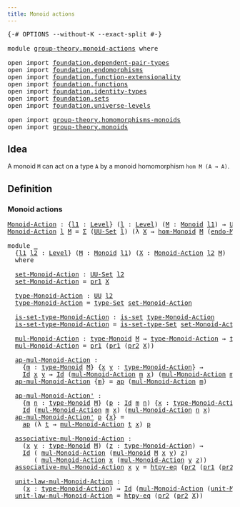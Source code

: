 ```yaml
---
title: Monoid actions
---
```


<pre class="Agda"><a id="40" class="Symbol">{-#</a> <a id="44" class="Keyword">OPTIONS</a> <a id="52" class="Pragma">--without-K</a> <a id="64" class="Pragma">--exact-split</a> <a id="78" class="Symbol">#-}</a>

<a id="83" class="Keyword">module</a> <a id="90" href="group-theory.monoid-actions.html" class="Module">group-theory.monoid-actions</a> <a id="118" class="Keyword">where</a>

<a id="125" class="Keyword">open</a> <a id="130" class="Keyword">import</a> <a id="137" href="foundation.dependent-pair-types.html" class="Module">foundation.dependent-pair-types</a>
<a id="169" class="Keyword">open</a> <a id="174" class="Keyword">import</a> <a id="181" href="foundation.endomorphisms.html" class="Module">foundation.endomorphisms</a>
<a id="206" class="Keyword">open</a> <a id="211" class="Keyword">import</a> <a id="218" href="foundation.function-extensionality.html" class="Module">foundation.function-extensionality</a>
<a id="253" class="Keyword">open</a> <a id="258" class="Keyword">import</a> <a id="265" href="foundation.functions.html" class="Module">foundation.functions</a>
<a id="286" class="Keyword">open</a> <a id="291" class="Keyword">import</a> <a id="298" href="foundation.identity-types.html" class="Module">foundation.identity-types</a>
<a id="324" class="Keyword">open</a> <a id="329" class="Keyword">import</a> <a id="336" href="foundation.sets.html" class="Module">foundation.sets</a>
<a id="352" class="Keyword">open</a> <a id="357" class="Keyword">import</a> <a id="364" href="foundation.universe-levels.html" class="Module">foundation.universe-levels</a>

<a id="392" class="Keyword">open</a> <a id="397" class="Keyword">import</a> <a id="404" href="group-theory.homomorphisms-monoids.html" class="Module">group-theory.homomorphisms-monoids</a>
<a id="439" class="Keyword">open</a> <a id="444" class="Keyword">import</a> <a id="451" href="group-theory.monoids.html" class="Module">group-theory.monoids</a>
</pre>
## Idea

A monoid `M` can act on a type `A` by a monoid homomorphism `hom M (A → A)`.

## Definition

### Monoid actions

<pre class="Agda"><a id="Monoid-Action"></a><a id="607" href="group-theory.monoid-actions.html#607" class="Function">Monoid-Action</a> <a id="621" class="Symbol">:</a> <a id="623" class="Symbol">{</a><a id="624" href="group-theory.monoid-actions.html#624" class="Bound">l1</a> <a id="627" class="Symbol">:</a> <a id="629" href="Agda.Primitive.html#597" class="Postulate">Level</a><a id="634" class="Symbol">}</a> <a id="636" class="Symbol">(</a><a id="637" href="group-theory.monoid-actions.html#637" class="Bound">l</a> <a id="639" class="Symbol">:</a> <a id="641" href="Agda.Primitive.html#597" class="Postulate">Level</a><a id="646" class="Symbol">)</a> <a id="648" class="Symbol">(</a><a id="649" href="group-theory.monoid-actions.html#649" class="Bound">M</a> <a id="651" class="Symbol">:</a> <a id="653" href="group-theory.monoids.html#1007" class="Function">Monoid</a> <a id="660" href="group-theory.monoid-actions.html#624" class="Bound">l1</a><a id="662" class="Symbol">)</a> <a id="664" class="Symbol">→</a> <a id="666" href="foundation-core.universe-levels.html#222" class="Primitive">UU</a> <a id="669" class="Symbol">(</a><a id="670" href="group-theory.monoid-actions.html#624" class="Bound">l1</a> <a id="673" href="Agda.Primitive.html#810" class="Primitive Operator">⊔</a> <a id="675" href="Agda.Primitive.html#780" class="Primitive">lsuc</a> <a id="680" href="group-theory.monoid-actions.html#637" class="Bound">l</a><a id="681" class="Symbol">)</a>
<a id="683" href="group-theory.monoid-actions.html#607" class="Function">Monoid-Action</a> <a id="697" href="group-theory.monoid-actions.html#697" class="Bound">l</a> <a id="699" href="group-theory.monoid-actions.html#699" class="Bound">M</a> <a id="701" class="Symbol">=</a> <a id="703" href="foundation-core.dependent-pair-types.html#502" class="Record">Σ</a> <a id="705" class="Symbol">(</a><a id="706" href="foundation-core.sets.html#1177" class="Function">UU-Set</a> <a id="713" href="group-theory.monoid-actions.html#697" class="Bound">l</a><a id="714" class="Symbol">)</a> <a id="716" class="Symbol">(λ</a> <a id="719" href="group-theory.monoid-actions.html#719" class="Bound">X</a> <a id="721" class="Symbol">→</a> <a id="723" href="group-theory.homomorphisms-monoids.html#1049" class="Function">hom-Monoid</a> <a id="734" href="group-theory.monoid-actions.html#699" class="Bound">M</a> <a id="736" class="Symbol">(</a><a id="737" href="foundation.endomorphisms.html#1962" class="Function">endo-Monoid</a> <a id="749" href="group-theory.monoid-actions.html#719" class="Bound">X</a><a id="750" class="Symbol">))</a>

<a id="754" class="Keyword">module</a> <a id="761" href="group-theory.monoid-actions.html#761" class="Module">_</a>
  <a id="765" class="Symbol">{</a><a id="766" href="group-theory.monoid-actions.html#766" class="Bound">l1</a> <a id="769" href="group-theory.monoid-actions.html#769" class="Bound">l2</a> <a id="772" class="Symbol">:</a> <a id="774" href="Agda.Primitive.html#597" class="Postulate">Level</a><a id="779" class="Symbol">}</a> <a id="781" class="Symbol">(</a><a id="782" href="group-theory.monoid-actions.html#782" class="Bound">M</a> <a id="784" class="Symbol">:</a> <a id="786" href="group-theory.monoids.html#1007" class="Function">Monoid</a> <a id="793" href="group-theory.monoid-actions.html#766" class="Bound">l1</a><a id="795" class="Symbol">)</a> <a id="797" class="Symbol">(</a><a id="798" href="group-theory.monoid-actions.html#798" class="Bound">X</a> <a id="800" class="Symbol">:</a> <a id="802" href="group-theory.monoid-actions.html#607" class="Function">Monoid-Action</a> <a id="816" href="group-theory.monoid-actions.html#769" class="Bound">l2</a> <a id="819" href="group-theory.monoid-actions.html#782" class="Bound">M</a><a id="820" class="Symbol">)</a>
  <a id="824" class="Keyword">where</a>

  <a id="833" href="group-theory.monoid-actions.html#833" class="Function">set-Monoid-Action</a> <a id="851" class="Symbol">:</a> <a id="853" href="foundation-core.sets.html#1177" class="Function">UU-Set</a> <a id="860" href="group-theory.monoid-actions.html#769" class="Bound">l2</a>
  <a id="865" href="group-theory.monoid-actions.html#833" class="Function">set-Monoid-Action</a> <a id="883" class="Symbol">=</a> <a id="885" href="foundation-core.dependent-pair-types.html#592" class="Field">pr1</a> <a id="889" href="group-theory.monoid-actions.html#798" class="Bound">X</a>

  <a id="894" href="group-theory.monoid-actions.html#894" class="Function">type-Monoid-Action</a> <a id="913" class="Symbol">:</a> <a id="915" href="foundation-core.universe-levels.html#222" class="Primitive">UU</a> <a id="918" href="group-theory.monoid-actions.html#769" class="Bound">l2</a>
  <a id="923" href="group-theory.monoid-actions.html#894" class="Function">type-Monoid-Action</a> <a id="942" class="Symbol">=</a> <a id="944" href="foundation-core.sets.html#1291" class="Function">type-Set</a> <a id="953" href="group-theory.monoid-actions.html#833" class="Function">set-Monoid-Action</a>

  <a id="974" href="group-theory.monoid-actions.html#974" class="Function">is-set-type-Monoid-Action</a> <a id="1000" class="Symbol">:</a> <a id="1002" href="foundation-core.sets.html#1099" class="Function">is-set</a> <a id="1009" href="group-theory.monoid-actions.html#894" class="Function">type-Monoid-Action</a>
  <a id="1030" href="group-theory.monoid-actions.html#974" class="Function">is-set-type-Monoid-Action</a> <a id="1056" class="Symbol">=</a> <a id="1058" href="foundation-core.sets.html#1342" class="Function">is-set-type-Set</a> <a id="1074" href="group-theory.monoid-actions.html#833" class="Function">set-Monoid-Action</a>

  <a id="1095" href="group-theory.monoid-actions.html#1095" class="Function">mul-Monoid-Action</a> <a id="1113" class="Symbol">:</a> <a id="1115" href="group-theory.monoids.html#1182" class="Function">type-Monoid</a> <a id="1127" href="group-theory.monoid-actions.html#782" class="Bound">M</a> <a id="1129" class="Symbol">→</a> <a id="1131" href="group-theory.monoid-actions.html#894" class="Function">type-Monoid-Action</a> <a id="1150" class="Symbol">→</a> <a id="1152" href="group-theory.monoid-actions.html#894" class="Function">type-Monoid-Action</a>
  <a id="1173" href="group-theory.monoid-actions.html#1095" class="Function">mul-Monoid-Action</a> <a id="1191" class="Symbol">=</a> <a id="1193" href="foundation-core.dependent-pair-types.html#592" class="Field">pr1</a> <a id="1197" class="Symbol">(</a><a id="1198" href="foundation-core.dependent-pair-types.html#592" class="Field">pr1</a> <a id="1202" class="Symbol">(</a><a id="1203" href="foundation-core.dependent-pair-types.html#604" class="Field">pr2</a> <a id="1207" href="group-theory.monoid-actions.html#798" class="Bound">X</a><a id="1208" class="Symbol">))</a>

  <a id="1214" href="group-theory.monoid-actions.html#1214" class="Function">ap-mul-Monoid-Action</a> <a id="1235" class="Symbol">:</a>
    <a id="1241" class="Symbol">{</a><a id="1242" href="group-theory.monoid-actions.html#1242" class="Bound">m</a> <a id="1244" class="Symbol">:</a> <a id="1246" href="group-theory.monoids.html#1182" class="Function">type-Monoid</a> <a id="1258" href="group-theory.monoid-actions.html#782" class="Bound">M</a><a id="1259" class="Symbol">}</a> <a id="1261" class="Symbol">{</a><a id="1262" href="group-theory.monoid-actions.html#1262" class="Bound">x</a> <a id="1264" href="group-theory.monoid-actions.html#1264" class="Bound">y</a> <a id="1266" class="Symbol">:</a> <a id="1268" href="group-theory.monoid-actions.html#894" class="Function">type-Monoid-Action</a><a id="1286" class="Symbol">}</a> <a id="1288" class="Symbol">→</a>
    <a id="1294" href="foundation-core.identity-types.html#641" class="Datatype">Id</a> <a id="1297" href="group-theory.monoid-actions.html#1262" class="Bound">x</a> <a id="1299" href="group-theory.monoid-actions.html#1264" class="Bound">y</a> <a id="1301" class="Symbol">→</a> <a id="1303" href="foundation-core.identity-types.html#641" class="Datatype">Id</a> <a id="1306" class="Symbol">(</a><a id="1307" href="group-theory.monoid-actions.html#1095" class="Function">mul-Monoid-Action</a> <a id="1325" href="group-theory.monoid-actions.html#1242" class="Bound">m</a> <a id="1327" href="group-theory.monoid-actions.html#1262" class="Bound">x</a><a id="1328" class="Symbol">)</a> <a id="1330" class="Symbol">(</a><a id="1331" href="group-theory.monoid-actions.html#1095" class="Function">mul-Monoid-Action</a> <a id="1349" href="group-theory.monoid-actions.html#1242" class="Bound">m</a> <a id="1351" href="group-theory.monoid-actions.html#1264" class="Bound">y</a><a id="1352" class="Symbol">)</a>
  <a id="1356" href="group-theory.monoid-actions.html#1214" class="Function">ap-mul-Monoid-Action</a> <a id="1377" class="Symbol">{</a><a id="1378" href="group-theory.monoid-actions.html#1378" class="Bound">m</a><a id="1379" class="Symbol">}</a> <a id="1381" class="Symbol">=</a> <a id="1383" href="foundation-core.identity-types.html#2853" class="Function">ap</a> <a id="1386" class="Symbol">(</a><a id="1387" href="group-theory.monoid-actions.html#1095" class="Function">mul-Monoid-Action</a> <a id="1405" href="group-theory.monoid-actions.html#1378" class="Bound">m</a><a id="1406" class="Symbol">)</a>

  <a id="1411" href="group-theory.monoid-actions.html#1411" class="Function">ap-mul-Monoid-Action&#39;</a> <a id="1433" class="Symbol">:</a>
    <a id="1439" class="Symbol">{</a><a id="1440" href="group-theory.monoid-actions.html#1440" class="Bound">m</a> <a id="1442" href="group-theory.monoid-actions.html#1442" class="Bound">n</a> <a id="1444" class="Symbol">:</a> <a id="1446" href="group-theory.monoids.html#1182" class="Function">type-Monoid</a> <a id="1458" href="group-theory.monoid-actions.html#782" class="Bound">M</a><a id="1459" class="Symbol">}</a> <a id="1461" class="Symbol">(</a><a id="1462" href="group-theory.monoid-actions.html#1462" class="Bound">p</a> <a id="1464" class="Symbol">:</a> <a id="1466" href="foundation-core.identity-types.html#641" class="Datatype">Id</a> <a id="1469" href="group-theory.monoid-actions.html#1440" class="Bound">m</a> <a id="1471" href="group-theory.monoid-actions.html#1442" class="Bound">n</a><a id="1472" class="Symbol">)</a> <a id="1474" class="Symbol">{</a><a id="1475" href="group-theory.monoid-actions.html#1475" class="Bound">x</a> <a id="1477" class="Symbol">:</a> <a id="1479" href="group-theory.monoid-actions.html#894" class="Function">type-Monoid-Action</a><a id="1497" class="Symbol">}</a> <a id="1499" class="Symbol">→</a>
    <a id="1505" href="foundation-core.identity-types.html#641" class="Datatype">Id</a> <a id="1508" class="Symbol">(</a><a id="1509" href="group-theory.monoid-actions.html#1095" class="Function">mul-Monoid-Action</a> <a id="1527" href="group-theory.monoid-actions.html#1440" class="Bound">m</a> <a id="1529" href="group-theory.monoid-actions.html#1475" class="Bound">x</a><a id="1530" class="Symbol">)</a> <a id="1532" class="Symbol">(</a><a id="1533" href="group-theory.monoid-actions.html#1095" class="Function">mul-Monoid-Action</a> <a id="1551" href="group-theory.monoid-actions.html#1442" class="Bound">n</a> <a id="1553" href="group-theory.monoid-actions.html#1475" class="Bound">x</a><a id="1554" class="Symbol">)</a>
  <a id="1558" href="group-theory.monoid-actions.html#1411" class="Function">ap-mul-Monoid-Action&#39;</a> <a id="1580" href="group-theory.monoid-actions.html#1580" class="Bound">p</a> <a id="1582" class="Symbol">{</a><a id="1583" href="group-theory.monoid-actions.html#1583" class="Bound">x</a><a id="1584" class="Symbol">}</a> <a id="1586" class="Symbol">=</a>
    <a id="1592" href="foundation-core.identity-types.html#2853" class="Function">ap</a> <a id="1595" class="Symbol">(λ</a> <a id="1598" href="group-theory.monoid-actions.html#1598" class="Bound">t</a> <a id="1600" class="Symbol">→</a> <a id="1602" href="group-theory.monoid-actions.html#1095" class="Function">mul-Monoid-Action</a> <a id="1620" href="group-theory.monoid-actions.html#1598" class="Bound">t</a> <a id="1622" href="group-theory.monoid-actions.html#1583" class="Bound">x</a><a id="1623" class="Symbol">)</a> <a id="1625" href="group-theory.monoid-actions.html#1580" class="Bound">p</a>

  <a id="1630" href="group-theory.monoid-actions.html#1630" class="Function">associative-mul-Monoid-Action</a> <a id="1660" class="Symbol">:</a>
    <a id="1666" class="Symbol">(</a><a id="1667" href="group-theory.monoid-actions.html#1667" class="Bound">x</a> <a id="1669" href="group-theory.monoid-actions.html#1669" class="Bound">y</a> <a id="1671" class="Symbol">:</a> <a id="1673" href="group-theory.monoids.html#1182" class="Function">type-Monoid</a> <a id="1685" href="group-theory.monoid-actions.html#782" class="Bound">M</a><a id="1686" class="Symbol">)</a> <a id="1688" class="Symbol">(</a><a id="1689" href="group-theory.monoid-actions.html#1689" class="Bound">z</a> <a id="1691" class="Symbol">:</a> <a id="1693" href="group-theory.monoid-actions.html#894" class="Function">type-Monoid-Action</a><a id="1711" class="Symbol">)</a> <a id="1713" class="Symbol">→</a>
    <a id="1719" href="foundation-core.identity-types.html#641" class="Datatype">Id</a> <a id="1722" class="Symbol">(</a> <a id="1724" href="group-theory.monoid-actions.html#1095" class="Function">mul-Monoid-Action</a> <a id="1742" class="Symbol">(</a><a id="1743" href="group-theory.monoids.html#1527" class="Function">mul-Monoid</a> <a id="1754" href="group-theory.monoid-actions.html#782" class="Bound">M</a> <a id="1756" href="group-theory.monoid-actions.html#1667" class="Bound">x</a> <a id="1758" href="group-theory.monoid-actions.html#1669" class="Bound">y</a><a id="1759" class="Symbol">)</a> <a id="1761" href="group-theory.monoid-actions.html#1689" class="Bound">z</a><a id="1762" class="Symbol">)</a>
       <a id="1771" class="Symbol">(</a> <a id="1773" href="group-theory.monoid-actions.html#1095" class="Function">mul-Monoid-Action</a> <a id="1791" href="group-theory.monoid-actions.html#1667" class="Bound">x</a> <a id="1793" class="Symbol">(</a><a id="1794" href="group-theory.monoid-actions.html#1095" class="Function">mul-Monoid-Action</a> <a id="1812" href="group-theory.monoid-actions.html#1669" class="Bound">y</a> <a id="1814" href="group-theory.monoid-actions.html#1689" class="Bound">z</a><a id="1815" class="Symbol">))</a>
  <a id="1820" href="group-theory.monoid-actions.html#1630" class="Function">associative-mul-Monoid-Action</a> <a id="1850" href="group-theory.monoid-actions.html#1850" class="Bound">x</a> <a id="1852" href="group-theory.monoid-actions.html#1852" class="Bound">y</a> <a id="1854" class="Symbol">=</a> <a id="1856" href="foundation-core.function-extensionality.html#964" class="Function">htpy-eq</a> <a id="1864" class="Symbol">(</a><a id="1865" href="foundation-core.dependent-pair-types.html#604" class="Field">pr2</a> <a id="1869" class="Symbol">(</a><a id="1870" href="foundation-core.dependent-pair-types.html#592" class="Field">pr1</a> <a id="1874" class="Symbol">(</a><a id="1875" href="foundation-core.dependent-pair-types.html#604" class="Field">pr2</a> <a id="1879" href="group-theory.monoid-actions.html#798" class="Bound">X</a><a id="1880" class="Symbol">))</a> <a id="1883" href="group-theory.monoid-actions.html#1850" class="Bound">x</a> <a id="1885" href="group-theory.monoid-actions.html#1852" class="Bound">y</a><a id="1886" class="Symbol">)</a>

  <a id="1891" href="group-theory.monoid-actions.html#1891" class="Function">unit-law-mul-Monoid-Action</a> <a id="1918" class="Symbol">:</a>
    <a id="1924" class="Symbol">(</a><a id="1925" href="group-theory.monoid-actions.html#1925" class="Bound">x</a> <a id="1927" class="Symbol">:</a> <a id="1929" href="group-theory.monoid-actions.html#894" class="Function">type-Monoid-Action</a><a id="1947" class="Symbol">)</a> <a id="1949" class="Symbol">→</a> <a id="1951" href="foundation-core.identity-types.html#641" class="Datatype">Id</a> <a id="1954" class="Symbol">(</a><a id="1955" href="group-theory.monoid-actions.html#1095" class="Function">mul-Monoid-Action</a> <a id="1973" class="Symbol">(</a><a id="1974" href="group-theory.monoids.html#2031" class="Function">unit-Monoid</a> <a id="1986" href="group-theory.monoid-actions.html#782" class="Bound">M</a><a id="1987" class="Symbol">)</a> <a id="1989" href="group-theory.monoid-actions.html#1925" class="Bound">x</a><a id="1990" class="Symbol">)</a> <a id="1992" href="group-theory.monoid-actions.html#1925" class="Bound">x</a>
  <a id="1996" href="group-theory.monoid-actions.html#1891" class="Function">unit-law-mul-Monoid-Action</a> <a id="2023" class="Symbol">=</a> <a id="2025" href="foundation-core.function-extensionality.html#964" class="Function">htpy-eq</a> <a id="2033" class="Symbol">(</a><a id="2034" href="foundation-core.dependent-pair-types.html#604" class="Field">pr2</a> <a id="2038" class="Symbol">(</a><a id="2039" href="foundation-core.dependent-pair-types.html#604" class="Field">pr2</a> <a id="2043" href="group-theory.monoid-actions.html#798" class="Bound">X</a><a id="2044" class="Symbol">))</a>
</pre>